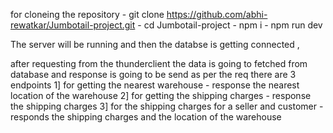 for cloneing the repository - git clone https://github.com/abhi-rewatkar/Jumbotail-project.git
                            - cd Jumbotail-project
                            - npm i 
                            - npm run dev

The server will be running and then the databse is getting connected ,

after requesting from the thunderclient the data is going to fetched from database and response is going to be send as per the req
there are 3 endpoints 
1] for getting the nearest warehouse - response the nearest location of the warehouse 
2] for getting the shipping charges - response the shipping charges 
3] for the shipping charges for a seller and customer  -    responds the shipping charges and the location of the warehouse


